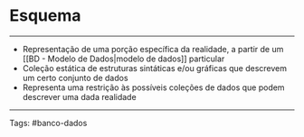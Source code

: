 
# Esquema

---

- Representação de uma porção específica da realidade, a partir de um [[BD - Modelo de Dados|modelo de dados]] particular
- Coleção estática de estruturas sintáticas e/ou gráficas que descrevem um certo conjunto de dados
- Representa uma restrição às possíveis coleções de dados que podem descrever uma dada realidade

---

Tags: #banco-dados


